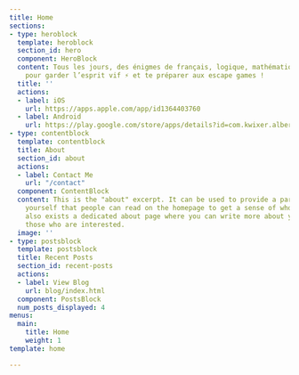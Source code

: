 ```yaml
---
title: Home
sections:
- type: heroblock
  template: heroblock
  section_id: hero
  component: HeroBlock
  content: Tous les jours, des énigmes de français, logique, mathématiques etc...
    pour garder l’esprit vif ⚡ et te préparer aux escape games !
  title: ''
  actions:
  - label: iOS
    url: https://apps.apple.com/app/id1364403760
  - label: Android
    url: https://play.google.com/store/apps/details?id=com.kwixer.albert.challenge
- type: contentblock
  template: contentblock
  title: About
  section_id: about
  actions:
  - label: Contact Me
    url: "/contact"
  component: ContentBlock
  content: This is the "about" excerpt. It can be used to provide a paragraph about
    yourself that people can read on the homepage to get a sense of who you are. There
    also exists a dedicated about page where you can write more about yourself for
    those who are interested.
  image: ''
- type: postsblock
  template: postsblock
  title: Recent Posts
  section_id: recent-posts
  actions:
  - label: View Blog
    url: blog/index.html
  component: PostsBlock
  num_posts_displayed: 4
menus:
  main:
    title: Home
    weight: 1
template: home

---
```

